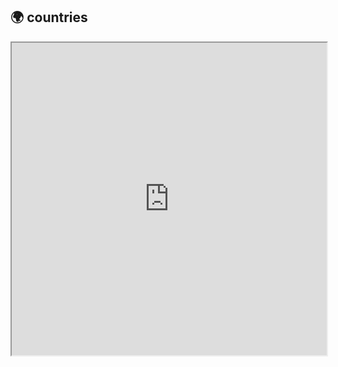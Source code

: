 ## 🌍 countries

<iframe src="https://wuhao028.github.io/country.github.io/" width="100%" height="500px"></iframe>

